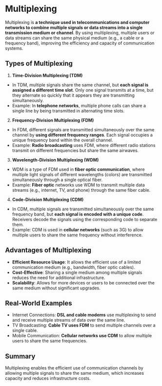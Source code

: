 <br>

# Multiplexing
Multiplexing is **a technique used in telecommunications and computer networks to combine multiple signals or data streams into a single transmission medium or channel**. By using multiplexing, multiple users or data streams can share the same physical medium (e.g., a cable or a frequency band), improving the efficiency and capacity of communication systems.

## Types of Multiplexing
1. **Time-Division Multiplexing (TDM)**
  - In TDM, multiple signals share the same channel, but **each signal is assigned a different time slot**. Only one signal transmits at a time, but they alternate so quickly that it appears they are transmitting simultaneously.
  - Example: In **telephone networks**, multiple phone calls can share a single line by being transmitted in alternating time slots.
2. **Frequency-Division Multiplexing (FDM)**
  - In FDM, different signals are transmitted simultaneously over the same channel by **using different frequency ranges**. Each signal occupies a unique frequency band within the overall channel.
  - Example: **Radio broadcasting** uses FDM, where different radio stations transmit on different frequencies but share the same airwaves.
3. **Wavelength-Division Multiplexing (WDM)**
  - WDM is a type of FDM used in **fiber optic communication**, where multiple light signals of different wavelengths (colors) are transmitted simultaneously through a single optical fiber.
  - Example: **Fiber optic** networks use WDM to transmit multiple data streams (e.g., internet, TV, and phone) through the same fiber cable.
4. **Code-Division Multiplexing (CDM)**
  - In CDM, multiple signals are transmitted simultaneously over the same frequency band, but **each signal is encoded with a unique code**. Receivers decode the signals using the corresponding code to separate them.
  - Example: CDM is used in **cellular networks** (such as 3G) to allow multiple users to share the same frequency without interference.

## Advantages of Multiplexing
  - **Efficient Resource Usage**: It allows the efficient use of a limited communication medium (e.g., bandwidth, fiber optic cables).
  - **Cost-Effective**: Sharing a single medium among multiple signals reduces the need for additional infrastructure.
  - **Scalability**: Allows for more devices or users to be connected over the same medium without significant upgrades.

## Real-World Examples
  - Internet Connections: **DSL and cable modems** use multiplexing to send and receive multiple streams of data over the same line.
  - TV Broadcasting: **Cable TV uses FDM** to send multiple channels over a single cable.
  - Mobile Communication: **Cellular networks use CDM** to allow multiple users to share the same frequencies.

## Summary
Multiplexing enables the efficient use of communication channels by allowing multiple signals to share the same medium, which increases capacity and reduces infrastructure costs.  
<br>